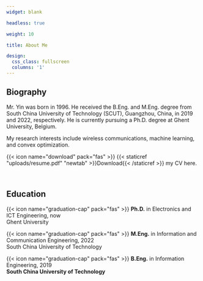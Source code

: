 ```yaml
---
widget: blank

headless: true

weight: 10

title: About Me

design:
  css_class: fullscreen
  columns: '1'
---
```


## **Biography**

Mr. Yin was born in 1996. He received the B.Eng. and M.Eng. degree from South China University of Technology (SCUT), Guangzhou, China, in 2019 and 2022, respectively. He is currently pursuing a Ph.D. degree at Ghent University, Belgium.

My research interests include wireless communications, machine learning, and convex optimization.

{{< icon name="download" pack="fas" >}} {{< staticref "uploads/resume.pdf" "newtab" >}}Download{{< /staticref >}} my CV here.

<br>

## **Education**

{{< icon name="graduation-cap" pack="fas" >}} **Ph.D.** in Electronics and ICT Engineering, now\
Ghent University

{{< icon name="graduation-cap" pack="fas" >}} **M.Eng.** in Information and Communication Engineering, 2022\
South China University of Technology

{{< icon name="graduation-cap" pack="fas" >}} **B.Eng.** in Information Engineering, 2019\
**South China University of Technology**

